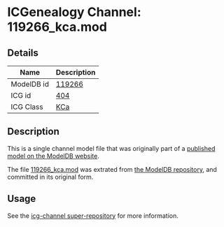 # ICGenealogy Channel: 119266\_kca.mod

## Details

Name | Description
---- | -----------
ModelDB id | [119266](http://senselab.med.yale.edu/ModelDB/ShowModel.cshtml?model=119266)
ICG id | [404](http://icg.neurotheory.ox.ac.uk/channels/5/404)
ICG Class | [KCa](http://icg.neurotheory.ox.ac.uk/channels/5)

## Description

This is a single channel model file that was originally part of a [published model on the ModelDB website](http://senselab.med.yale.edu/mModelDB/ShowModel.cshtml?model=119266).

The file [119266\_kca.mod](119266_kca.mod) was extrated from [the ModelDB repository](http://senselab.med.yale.edu/ModelDB/ShowModel.cshtml?model=119266), and committed in its original form.

## Usage

See the [icg-channel super-repository](https://github.com/icgenealogy/icg-channels) for more information.